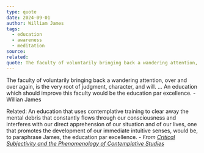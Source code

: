 ```yaml
---
type: quote
date: 2024-09-01
author: William James
tags:
  - education
  - awareness
  - meditation
source: 
related: 
quote: The faculty of voluntarily bringing back a wandering attention, over and over again, is the very root of judgment, character, and will.
---
```

The faculty of voluntarily bringing back a wandering attention, over and over again, is the very root of judgment, character, and will. ... An education which should improve this faculty would be the education par excellence. - Willian James

Related: An education that uses contemplative training to clear away the mental debris that constantly flows through our consciousness and interferes with our direct apprehension of our situation and of our lives, one that promotes the development of our immediate intuitive senses, would be, to paraphrase James, the education par excellence. - *From [Critical Subjectivity and the Phenomenology of Contemplative Studies](https://www.youtube.com/watch?v=krpG9q4_JQE)* 

